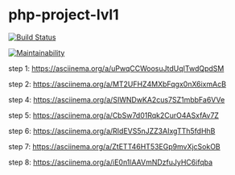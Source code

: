 # php-project-lvl1

[![Build Status](https://travis-ci.com/Konstantin-GIT/php-project-lvl1.svg?branch=master)](https://travis-ci.com/Konstantin-GIT/php-project-lvl1)

[![Maintainability](https://api.codeclimate.com/v1/badges/7e7959a5318b236e1b30/maintainability)](https://codeclimate.com/github/Konstantin-GIT/php-project-lvl1/maintainability)

step 1: https://asciinema.org/a/uPwqCCWoosuJtdUqITwdQpdSM     

step 2: https://asciinema.org/a/MT2UFHZ4MXbFqgx0nX6ixmAcB

step 4: https://asciinema.org/a/SIWNDwKA2cus7SZ1mbbFa6VVe

step 5: https://asciinema.org/a/CbSw7d01Rqk2CurO4ASxfAv7Z

step 6: https://asciinema.org/a/RIdEVS5nJZZ3AIxgTTh5fdHhB

step 7: https://asciinema.org/a/ZtETT46HT53EGp9mvXjcSokOB

step 8: https://asciinema.org/a/iE0n1lAAVmNDzfuJyHC6ifqba